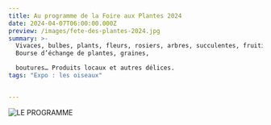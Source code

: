 ```yaml
---
title: Au programme de la Foire aux Plantes 2024
date: 2024-04-07T06:00:00.000Z
preview: /images/fete-des-plantes-2024.jpg
summary: >-
  Vivaces, bulbes, plants, fleurs, rosiers, arbres, succulentes, fruitiers et
  Bourse d’échange de plantes, graines,

  boutures… Produits locaux et autres délices. 
tags: "Expo : les oiseaux"


---
```




![LE PROGRAMME](/images/programme-foire-aux-plantes-20242.jpg)

